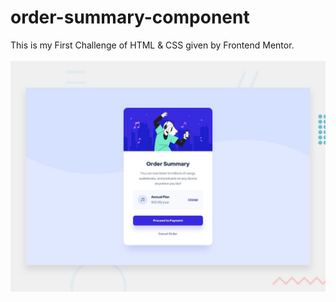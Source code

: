 # order-summary-component
This is my First Challenge of HTML & CSS given by Frontend Mentor.
<br> 
<br>
![order-summary-component](./desktop-preview.jpg)
